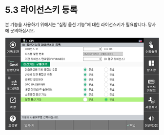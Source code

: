 ﻿# 5.3 라이선스키 등록

본 기능을 사용하기 위해서는 “실링 옵션 기능”에 대한 라이선스키가 필요합니다. 당사에 문의하십시오.

![](../_assets/image17.png)
